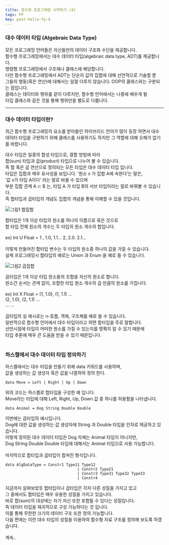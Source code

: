 ```yaml
---
title: 함수형 프로그래밍 시작하기 (4)
tags: FP
key: post-hello-fp-4
---
```


### 대수 데이터 타입 (Algebraic Data Type)

모든 프로그래밍 언어들은 자신들만의 데이터 구조화 수단을 제공합니다.<br>
함수형 프로그래밍에서는 대수 데이터 타입(algebraic data type, ADT)를 제공합니다.<br>
명령형 프로그래밍에서 구조체나 클래스에 해당합니다.<br>
다만 함수형 프로그래밍에서 ADT는 단순히 값의 집합에 대해 선언적으로 기술할 뿐 <br>
그들의 행동(혹은 연산)에 대해서는 일절 다루지 않습니다. OOP의 클래스와는 구분되는 점입니다.<br>
클래스는 데이터와 행위를 같이 다루지만, 함수형 언어에서는 나중에 배우게 될<br>
타입 클래스와 같은 것을 통해 행위만을 별도로 다룹니다.<br>

---

### 대수 데이터 타입이란?
최근 함수형 프로그래밍의 요소를 받아들인 하이브리드 언어가 많이 등장 하면서 
대수 데이터 타입을 구현하기 위해 클래스를 사용하기도 하지만 그 역할에 대해 오해가 없기를 바랍니다.

대수 타입은 일종의 합성 타입으로, 결합 방법에 따라<br>
합(sum) 타입과 곱(product) 타입으로 나누어 볼 수 있습니다.<br>
즉 합 혹은 곱 연산으로 정의되는 모든 타입은 대수 데이터 타입 입니다.<br>
타입은 집합과 매우 유사성을 보입니다. ‘원소 x 가 집합 A에 속한다’는 말은, <br>
‘값 x가 타입 A이다’ 라는 말로 바꿀 수 있으며 <br>
부분 집합 관계  A ⊂ B 는, 타입 A 가 타입 B의 서브 타입이라는 말로 바꿔볼 수 있습니다.<br>
즉 합타입과 곱타입의 개념도 집합의 개념을 통해 이해할 수 있을 것입니다.<br>

![그림1 합집합](https://ko.wikipedia.org/wiki/%ED%95%A9%EC%A7%91%ED%95%A9#/media/%ED%8C%8C%EC%9D%BC:SetUnion.svg)

합타입은 1개 이상 타입의 원소를 하나의 이름으로 묶은 것으로<br>
합 타입 전체 원소의 개수는 두 타입의 원소 개수의 합입니다.<br>
<br>
ex) Int U Float = 1 , 1.0, 1.1… 2, 2.0. 2.1…<br>
<br>
이렇게 만들어진 합타입 변수는 두 타입의 원소중 하나의 값을 가질 수 있습니다.<br>
실제 프로그래밍시 합타입의 예로는 Union 과 Enum 을 예로 들 수 있습니다.<br>

![그림2 곱집합](https://upload.wikimedia.org/wikipedia/commons/4/4e/Cartesian_Product_qtl1.svg)

곱타입은 1개 이상 타입 원소들의 조합을 자신의 원소로 합니다.<br>
원소간 순서는 관계 없이, 조합한 타입 원소 개수의 곱 만큼의 원소를 가집니다.<br>
<br>
ex) Int X Float = (1, 1.0), (1, 1.1) …<br>
                  (2, 1.0), (2, 1.1) …<br>
                     …          …     <br>
<br>
곱타입의 실 예시로는 n-튜플, 객체, 구조체를 예로 들 수 있습니다.<br>
일반적으로 함수형 언어에서 대수 타입이라고 하면 합타입을 주로 말합니다.<br>
선언시점에 타입이 어떠한 원소를 가질 수 있는지를 명확히 알 수 있기 때문에<br>
타입 추론에 매우 큰 도움을 받을 수 있기 때문입니다.<br>
<br>
### 하스켈에서 대수 데이터 타입 정의하기
하스켈에서는 대수 타입을 만들기 위해 data 키워드를 사용하며,<br>
값을 생성하는 값 생성자 혹은 값을 나열하여 정의 한다.<br>
```
data Move = Left | Right | Up | Down
```
위의 코드는 하스켈로 합타입을 구성한 예 입니다.<br>
Move라는 타입에 대해 Left, Right, Up, Down 값 중 하나를 허용함을 나타냅니다.<br>
```
data Animal = Dog String Double Double
```
이번에는 곱타입의 예시입니다.<br>
Dog에 대한 값을 생성하는 값 생성자에 String 과 Double 타입을 인자로 제공하고 있습니다. <br>
이렇게 정의된 대수 데이터 타입은 Dog 자체는 Animal 타입이 아니지만, <br>
Dog String Double Double 타입에 대해서는 Animal 타입으로 사용 가능합니다.<br>
<br>
마지막으로 합타입과 곱타입이 합쳐진 형식입니다.<br>
```
data AlgDataType = Constr1 Type11 Type12
                                | Constr2 Type21
                                | Constr3 Type31 Type32 Type33
                                | Constr4
```
지금까지 살펴보았듯 합타입이나 곱타입은 각자 다른 성질을 가지고 있고<br>
그 중에서도 합타입은 매우 유용한 성질을 가지고 있습니다.<br>
바로 합(sum)의 대상에는 자기 자신 또한 포함될 수 있다는 성질입니다.<br>
즉 데이터 타입을 재귀적으로 구성 가능하다는 것 입니다.<br>
이를 통해 무한한 크기의 데이터 구조 또한 정의 가능합니다.<br>
다음 편에는 이런 대수 타입의 성질을 이용하여 함수형 자료 구조를 정의해 보도록 하겠습니다.<br>
<br>
계속..<br>
